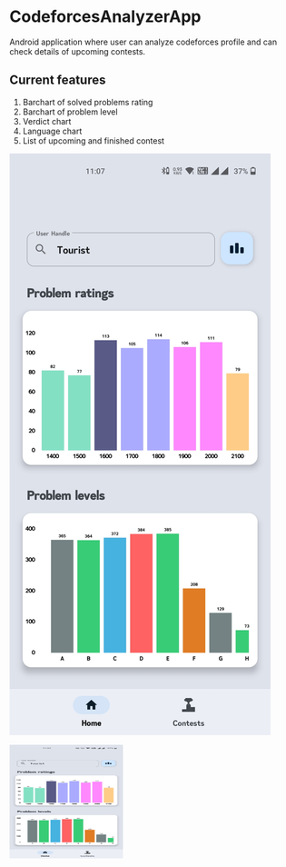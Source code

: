 # CodeforcesAnalyzerApp
Android application where user can analyze codeforces profile and can check details of upcoming contests.
## Current features

1. Barchart of solved problems rating
2. Barchart of problem level
3. Verdict chart
4. Language chart
5. List of upcoming and finished contest

![Home Page](/assets/Home1.jpg?raw=true "Home Page")

<img src="/assets/Home1.jpg" alt="HomePage" style="width:200px; height:200px"/>

